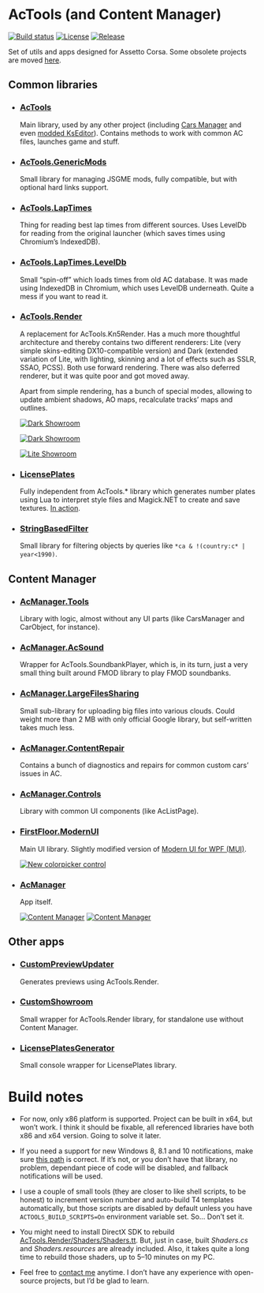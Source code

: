 # AcTools (and Content Manager)

[![Build status](https://img.shields.io/appveyor/ci/gro-ove/actools.svg?label=Build&maxAge=60)](https://ci.appveyor.com/project/gro-ove/actools)
[![License](https://img.shields.io/github/license/gro-ove/actools.svg?label=License&maxAge=86400)](./LICENSE.txt)
[![Release](https://img.shields.io/github/release/gro-ove/actools.svg?label=Release&maxAge=60)](https://github.com/gro-ove/actools/releases/latest)

Set of utils and apps designed for Assetto Corsa. Some obsolete projects are moved [here](https://github.com/gro-ove/actools-utils).

## Common libraries

- ### [AcTools](https://github.com/gro-ove/actools/tree/master/AcTools)
    Main library, used by any other project (including [Cars Manager](https://ascobash.wordpress.com/2015/06/14/actools-uijson/) and even [modded KsEditor](https://ascobash.wordpress.com/2015/07/22/kseditor/)). Contains methods to work with common AC files, launches game and stuff.
    
- ### [AcTools.GenericMods](https://github.com/gro-ove/actools/tree/master/AcTools.GenericMods)
    Small library for managing JSGME mods, fully compatible, but with optional hard links support.

- ### [AcTools.LapTimes](https://github.com/gro-ove/actools/tree/master/AcTools.LapTimes)
    Thing for reading best lap times from different sources. Uses LevelDb for reading from the original launcher (which saves times using Chromium’s IndexedDB).
    
- ### [AcTools.LapTimes.LevelDb](https://github.com/gro-ove/actools/tree/master/AcTools.LapTimes.LevelDb)
    Small “spin-off” which loads times from old AC database. It was made using IndexedDB in Chromium, which uses LevelDB underneath. Quite a mess if you want to read it.

- ### [AcTools.Render](https://github.com/gro-ove/actools/tree/master/AcTools.Render)
    A replacement for AcTools.Kn5Render. Has a much more thoughtful architecture and thereby contains two different renderers: Lite (very simple skins-editing DX10-compatible version) and Dark (extended variation of Lite, with lighting, skinning and a lot of effects such as SSLR, SSAO, PCSS). Both use forward rendering. There was also deferred renderer, but it was quite poor and got moved away.
    
    Apart from simple rendering, has a bunch of special modes, allowing to update ambient shadows, AO maps, recalculate tracks’ maps and outlines.
    
    [![Dark Showroom](http://acstuff.ru/app/screens/__custom_showroom_1506887799.jpg)](http://acstuff.ru/app/screens/__custom_showroom_1506887799.jpg)
        
    [![Dark Showroom](http://i.imgur.com/uWV4zTw.jpg)](http://i.imgur.com/uWV4zTw.jpg)
    
    [![Lite Showroom](http://i.imgur.com/neffgq2.png)](http://i.imgur.com/neffgq2.png)
        
- ### [LicensePlates](https://github.com/gro-ove/actools/tree/master/LicensePlates)
    Fully independent from AcTools.\* library which generates number plates using Lua to interpret style files and Magick.NET to create and save textures. [In action](http://i.imgur.com/T7SVlLF.gifv).
    
- ### [StringBasedFilter](https://github.com/gro-ove/actools/tree/master/StringBasedFilter)
    Small library for filtering objects by queries like `*ca & !(country:c* | year<1990)`.

## Content Manager

- ### [AcManager.Tools](https://github.com/gro-ove/actools/tree/master/AcManager.Tools)
    Library with logic, almost without any UI parts (like CarsManager and CarObject, for instance).

- ### [AcManager.AcSound](https://github.com/gro-ove/actools/tree/master/AcManager.AcSound)
    Wrapper for AcTools.SoundbankPlayer, which is, in its turn, just a very small thing built around FMOD library to play FMOD soundbanks.

- ### [AcManager.LargeFilesSharing](https://github.com/gro-ove/actools/tree/master/AcManager.LargeFilesSharing)
    Small sub-library for uploading big files into various clouds. Could weight more than 2 MB with only official Google library, but self-written takes much less.

- ### [AcManager.ContentRepair](https://github.com/gro-ove/actools/tree/master/AcManager.ContentRepair)
    Contains a bunch of diagnostics and repairs for common custom cars’ issues in AC.
    
- ### [AcManager.Controls](https://github.com/gro-ove/actools/tree/master/AcManager.Controls)
    Library with common UI components (like AcListPage).

- ### [FirstFloor.ModernUI](https://github.com/gro-ove/actools/tree/master/FirstFloor.ModernUI)
    Main UI library. Slightly modified version of [Modern UI for WPF (MUI)](https://github.com/firstfloorsoftware/mui).

    [![New colorpicker control](http://i.imgur.com/5ZJnszR.png)](http://i.imgur.com/5ZJnszR.png)

- ### [AcManager](https://github.com/gro-ove/actools/tree/master/AcManager)
    App itself.

    [![Content Manager](http://i.imgur.com/WsovqYV.png)](http://i.imgur.com/WsovqYV.png)
    [![Content Manager](http://i.imgur.com/wvM1SMY.png)](http://i.imgur.com/wvM1SMY.png)
    
## Other apps
    
- ### [CustomPreviewUpdater](https://github.com/gro-ove/actools/tree/master/CustomPreviewUpdater)
    Generates previews using AcTools.Render.
    
- ### [CustomShowroom](https://github.com/gro-ove/actools/tree/master/CustomShowroom)
    Small wrapper for AcTools.Render library, for standalone use without Content Manager.
    
- ### [LicensePlatesGenerator](https://github.com/gro-ove/actools/tree/master/LicensePlatesGenerator)
    Small console wrapper for LicensePlates library.

# Build notes

 - For now, only x86 platform is supported. Project can be built in x64, but won’t work. I think it should be fixable, all referenced libraries have both x86 and x64 version. Going to solve it later.
 
 - If you need a support for new Windows 8, 8.1 and 10 notifications, make sure [this path](https://github.com/gro-ove/actools/blob/master/FirstFloor.ModernUI/FirstFloor.ModernUI.csproj#L91) is correct. If it’s not, or you don’t have that library, no problem, dependant piece of code will be disabled, and fallback notifications will be used.
 
 - I use a couple of small tools (they are closer to like shell scripts, to be honest) to increment version number and auto-build T4 templates automatically, but those scripts are disabled by default unless you have `ACTOOLS_BUILD_SCRIPTS=On` environment variable set. So… Don’t set it.

 - You might need to install DirectX SDK to rebuild [AcTools.Render/Shaders/Shaders.tt](https://github.com/gro-ove/actools/blob/master/AcTools.Render/Shaders/Shaders.tt). But, just in case, built *Shaders.cs* and *Shaders.resources* are already included. Also, it takes quite a long time to rebuild those shaders, up to 5–10 minutes on my PC.

 - Feel free to [contact me](https://trello.com/c/w5xT6ssZ/49-contacts) anytime. I don’t have any experience with open-source projects, but I’d be glad to learn.
